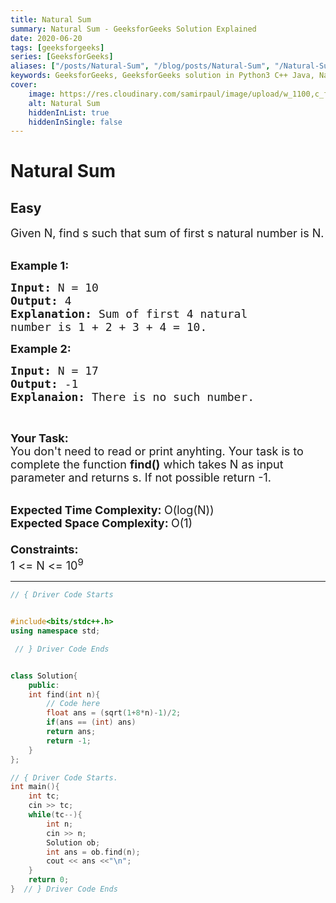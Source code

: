 ```yaml
---
title: Natural Sum
summary: Natural Sum - GeeksforGeeks Solution Explained
date: 2020-06-20
tags: [geeksforgeeks]
series: [GeeksforGeeks]
aliases: ["/posts/Natural-Sum", "/blog/posts/Natural-Sum", "/Natural-Sum", "/blog/Natural-Sum",]
keywords: GeeksforGeeks, GeeksforGeeks solution in Python3 C++ Java, Natural Sum solution
cover:
    image: https://res.cloudinary.com/samirpaul/image/upload/w_1100,c_fit,co_rgb:FFFFFF,l_text:Arial_70_bold:Natural Sum - Solution Explained/problem-solving.webp
    alt: Natural Sum
    hiddenInList: true
    hiddenInSingle: false
---
```



# Natural Sum
## Easy 
<div class="problem-statement">
                <p></p><p><span style="font-size:18px">Given N, find s such that sum of first s natural number is N.</span><br>
&nbsp;</p>

<p><span style="font-size:18px"><strong>Example 1:</strong></span></p>

<pre><span style="font-size:18px"><strong>Input: </strong>N = 10
<strong>Output: </strong>4
<strong>Explanation:</strong>&nbsp;Sum of first 4 natural
number is 1 + 2 + 3 + 4 = 10.     </span>
</pre>

<p><span style="font-size:18px"><strong>Example 2:</strong></span></p>

<pre><span style="font-size:18px"><strong>Input: </strong>N = 17
<strong>Output: </strong>-1
<strong>Explanaion: </strong>There is no such number.</span>
</pre>

<p>&nbsp;</p>

<p><span style="font-size:18px"><strong>Your Task:</strong><br>
You don't need to read or print anyhting. Your task is to complete the function&nbsp;<strong>find()</strong>&nbsp;which takes N as input parameter and returns&nbsp;s. If not possible return -1.</span><br>
&nbsp;</p>

<p><span style="font-size:18px"><strong>Expected Time Complexity:&nbsp;</strong>O(log(N))<br>
<strong>Expected Space Complexity:&nbsp;</strong>O(1)<br>
<br>
<strong>Constraints:</strong><br>
1 &lt;= N &lt;= 10<sup>9</sup></span></p>
 <p></p>
            </div>

---




```cpp
// { Driver Code Starts


#include<bits/stdc++.h>
using namespace std;

 // } Driver Code Ends


class Solution{
	public:
   	int find(int n){
   	    // Code here
   	    float ans = (sqrt(1+8*n)-1)/2;
   	    if(ans == (int) ans)
   	    return ans; 
   	    return -1;
   	}    
};

// { Driver Code Starts.
int main(){
	int tc;
	cin >> tc;
	while(tc--){
		int n;
		cin >> n;
		Solution ob;
		int ans = ob.find(n);
		cout << ans <<"\n";
	}  
	return 0;
}  // } Driver Code Ends
```
